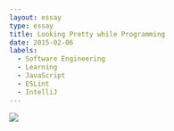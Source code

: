 ```yaml
---
layout: essay
type: essay
title: Looking Pretty while Programming
date: 2015-02-06
labels:
  - Software Engineering
  - Learning
  - JavaScript
  - ESLint
  - IntelliJ
---
```


<img class="ui medium right floated rounded image" src="https://res.cloudinary.com/practicaldev/image/fetch/s--FQxU3AZj--/c_limit%2Cf_auto%2Cfl_progressive%2Cq_auto%2Cw_880/http://res.cloudinary.com/lauragift/image/upload/v1532898161/032f30a0-f2e1-11e5-8676-4676c2ca102a_canln7.png">
